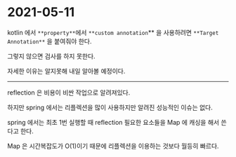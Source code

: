 # 2021-05-11

kotlin 에서 `**property**`에서 `**custom annotation`** 을 사용하려면 `**Target Annotation**` 을 붙여줘야 한다.

그렇지 않으면 검사를 하지 못한다.

자세한 이유는 알지못해 내일 알아볼 예정이다.

---

reflection 은 비용이 비싼 작업으로 알려져있다.

하지만 spring 에서는 리플렉션을 많이 사용하지만 알려진 성능적인 이슈는 없다.

spring 에서는 최초 1번 실행할 때 reflection  필요한 요소들을 Map 에 캐싱을 해서 쓴다고 한다.

Map 은 시간복잡도가 O(1)이기 때문에 리플렉션을 이용하는 것보다 월등히 빠르다.
